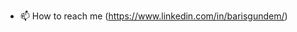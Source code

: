 
- 📫 How to reach me (https://www.linkedin.com/in/barisgundem/)

<!---
barisgundem/barisgundem is a ✨ special ✨ repository because its `README.md` (this file) appears on your GitHub profile.
You can click the Preview link to take a look at your changes.
--->
